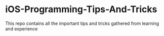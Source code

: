 # iOS-Programming-Tips-And-Tricks
This repo contains all the important tips and tricks gathered from learning and experience
